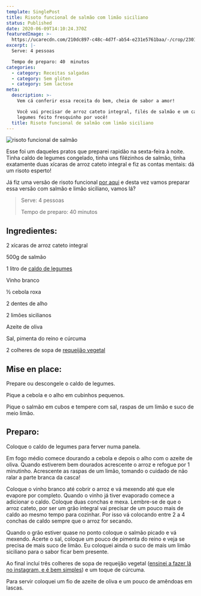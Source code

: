 ```yaml
---
template: SinglePost
title: Risoto funcional de salmão com limão siciliano
status: Published
date: 2020-06-09T14:10:24.370Z
featuredImage: >-
  https://ucarecdn.com/210dc897-c48c-4d7f-ab54-e231e5761baa/-/crop/2301x1245/0,213/-/preview/
excerpt: |-
  Serve: 4 pessoas 

  Tempo de preparo: 40  minutos 
categories:
  - category: Receitas salgadas
  - category: Sem glúten
  - category: Sem lactose
meta:
  description: >-
    Vem cá conferir essa receita do bem, cheia de sabor a amor!

    Você vai precisar de arroz cateto integral, filés de salmão e um caldo de
    legumes feito fresquinho por você!
  title: Risoto funcional de salmão com limão siciliano
---
```

![risoto funcional de salmão](https://ucarecdn.com/f532f152-956d-4837-a138-7a2071bb330e/)

Esse foi um daqueles pratos que preparei rapidão na sexta-feira à noite. Tinha caldo de legumes congelado, tinha uns filézinhos de salmão, tinha exatamente duas xícaras de arroz cateto integral e fiz as contas mentais: dá um risoto esperto! 



Já fiz uma versão de risoto funcional [por aqui](https://paolafabeni.com/posts/risoto-funcional-de-alho-poro/) e desta vez vamos preparar essa versão com salmão e limão siciliano, vamos lá? 



 



> Serve: 4 pessoas 
>
> 
>
> Tempo de preparo: 40  minutos 



 



## Ingredientes: 



2 xícaras de arroz cateto integral 



500g de salmão  



1 litro de [caldo de legumes](https://paolafabeni.com/posts/risoto-funcional-de-alho-poro/) 



Vinho branco 



½ cebola roxa 



2 dentes de alho 



2 limões sicilianos 



Azeite de oliva 



Sal, pimenta do reino e cúrcuma 



2 colheres de sopa de [requeijão vegetal](https://www.instagram.com/p/CBG6qvPlsaF/) 



 



## Mise en place: 



Prepare ou descongele o caldo de legumes. 



Pique a cebola e o alho em cubinhos pequenos. 



Pique o salmão em cubos e tempere com sal, raspas de um limão e suco de meio limão. 



 

## 

## Preparo: 



Coloque o caldo de legumes para ferver numa panela. 



Em fogo médio comece dourando a cebola e depois o alho com o azeite de oliva. Quando estiverem bem dourados acrescente o arroz e refogue por 1 minutinho. Acrescente as raspas de um limão, tomando o cuidado de não ralar a parte branca da casca! 



Coloque o vinho branco até cobrir o arroz e vá mexendo até que ele evapore por completo. Quando o vinho já tiver evaporado comece a adicionar o caldo. Coloque duas conchas e mexa. Lembre-se de que o arroz cateto, por ser um grão integral vai precisar de um pouco mais de caldo ao mesmo tempo para cozinhar. Por isso vá colocando entre 2 a 4 conchas de caldo sempre que o arroz for secando. 



Quando o grão estiver quase no ponto coloque o salmão picado e vá mexendo. Acerte o sal, coloque um pouco de pimenta do reino e veja se precisa de mais suco de limão. Eu coloquei ainda o suco de mais um limão siciliano para o sabor ficar bem presente. 



Ao final incluí três colheres de sopa de requeijão vegetal ([ensinei a fazer lá no instagram, e é bem simples](https://www.instagram.com/p/CBG6qvPlsaF/)) e um toque de cúrcuma. 



Para servir coloquei um fio de azeite de oliva e um pouco de amêndoas em lascas.
